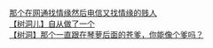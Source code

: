 [那个在网通找情缘然后电信又找情缘的贱人](http://tieba.baidu.com/p/4445093881?see_lz=1&pn=)   
[【树洞儿】自从做了一个](http://tieba.baidu.com/p/4443626014?see_lz=1&pn=)   
[【树洞】那个一直跟在琴萝后面的苍爹，你能像个爹吗？](http://tieba.baidu.com/p/4445056412?see_lz=1&pn=)   
